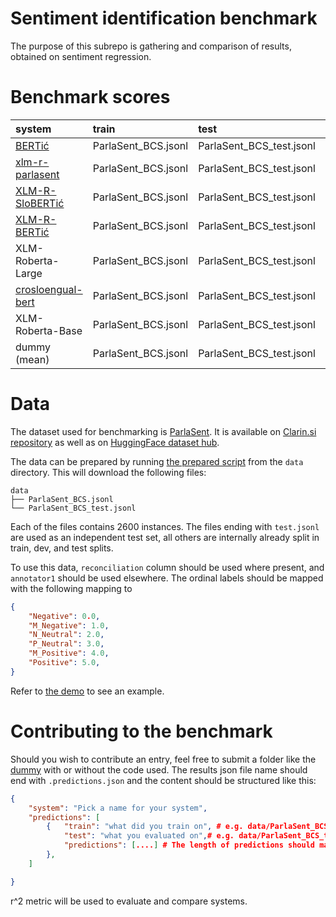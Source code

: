 # Sentiment identification benchmark

The purpose of this subrepo is gathering and comparison of results, obtained on sentiment regression.

# Benchmark scores

| system                                                                 | train               | test                     |   r^2 |
|:-----------------------------------------------------------------------|:--------------------|:-------------------------|------:|
| [BERTić](https://huggingface.co/classla/bcms-bertic)                   | ParlaSent_BCS.jsonl | ParlaSent_BCS_test.jsonl | 0.611 |
| [xlm-r-parlasent](https://huggingface.co/classla/xlm-r-parlasent)      | ParlaSent_BCS.jsonl | ParlaSent_BCS_test.jsonl | 0.601 |
| [XLM-R-SloBERTić ](https://huggingface.co/classla/xlm-r-slobertic)     | ParlaSent_BCS.jsonl | ParlaSent_BCS_test.jsonl | 0.578 |
| [XLM-R-BERTić](https://huggingface.co/classla/xlm-r-bertic)            | ParlaSent_BCS.jsonl | ParlaSent_BCS_test.jsonl | 0.576 |
| XLM-Roberta-Large                                                      | ParlaSent_BCS.jsonl | ParlaSent_BCS_test.jsonl | 0.547 |
| [crosloengual-bert](https://huggingface.co/EMBEDDIA/crosloengual-bert) | ParlaSent_BCS.jsonl | ParlaSent_BCS_test.jsonl | 0.547 |
| XLM-Roberta-Base                                                       | ParlaSent_BCS.jsonl | ParlaSent_BCS_test.jsonl | 0.402 |
| dummy (mean)                                                           | ParlaSent_BCS.jsonl | ParlaSent_BCS_test.jsonl |     0 |

# Data

The dataset used for benchmarking is [ParlaSent](https://arxiv.org/abs/2309.09783). It is available on [Clarin.si repository](https://www.clarin.si/repository/xmlui/handle/11356/1868) as well as on [HuggingFace dataset hub](https://huggingface.co/datasets/classla/ParlaSent). 

The data can be prepared by running [the prepared script](data/dataloader.py) from the `data` directory. This will download the following files:

```
data
├── ParlaSent_BCS.jsonl
└── ParlaSent_BCS_test.jsonl
```

Each of the files contains 2600 instances. The files ending with `test.jsonl` are used as an independent test set, all others are internally already split in train, dev, and test splits.

To use this data, `reconciliation` column should be used where present, and `annotator1` should be used elsewhere. The ordinal labels should be mapped with the following mapping to 
```json
{
    "Negative": 0.0,
    "M_Negative": 1.0,
    "N_Neutral": 2.0,
    "P_Neutral": 3.0,
    "M_Positive": 4.0,
    "Positive": 5.0,
}
```

Refer to [the demo](systems/dummy/dummy.py) to see an example.

# Contributing to the benchmark

Should you wish to contribute an entry, feel free to submit a folder like the [dummy](systems/dummy) with or without the code used. The results json file name should end with `.predictions.json` and the content should be structured like this:

```json
{
    "system": "Pick a name for your system",
    "predictions": [
        {   "train": "what did you train on", # e.g. data/ParlaSent_BCS.jsonl
            "test": "what you evaluated on",# e.g. data/ParlaSent_BCS_test.jsonl
            "predictions": [....] # The length of predictions should match the lenght of test data
        },
    ]

}
```
r^2 metric will be used to evaluate and compare systems.
